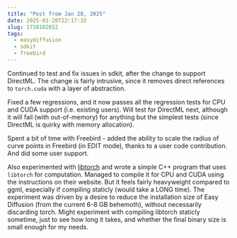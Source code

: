 ```yaml
---
title: "Post from Jan 28, 2025"
date: 2025-01-28T22:17:32
slug: 1738102652
tags:
  - easydiffusion
  - sdkit
  - freebird
---
```

Continued to test and fix issues in sdkit, after the change to support DirectML. The change is fairly intrusive, since it removes direct references to `torch.cuda` with a layer of abstraction.

Fixed a few regressions, and it now passes all the regression tests for CPU and CUDA support (i.e. existing users). Will test for DirectML next, although it will fail (with out-of-memory) for anything but the simplest tests (since DirectML is quirky with memory allocation).

Spent a bit of time with Freebird - added the ability to scale the radius of curve points in Freebird (in EDIT mode), thanks to a user code contribution. And did some user support.

Also experimented with [libtorch](https://pytorch.org/cppdocs/frontend.html) and wrote a simple C++ program that uses `libtorch` for computation. Managed to compile it for CPU and CUDA using the instructions on their website. But it feels fairly heavyweight compared to ggml, especially if compiling staticly (would take a LONG time). The experiment was driven by a desire to reduce the installation size of Easy Diffusion (from the current 6-8 GB behemoth), without necessarily discarding torch. Might experiment with compiling libtorch staticly sometime, just to see how long it takes, and whether the final binary size is small enough for my needs.